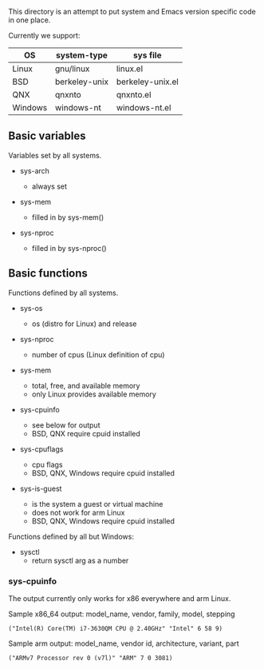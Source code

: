 This directory is an attempt to put system and Emacs version specific
code in one place.

Currently we support:

OS      | system-type   | sys file
--------|---------------|-----------------
Linux   | gnu/linux     | linux.el
BSD     | berkeley-unix | berkeley-unix.el
QNX     | qnxnto        | qnxnto.el
Windows | windows-nt    | windows-nt.el

## Basic variables

Variables set by all systems.

* sys-arch
  * always set

* sys-mem
  * filled in by sys-mem()

* sys-nproc
  * filled in by sys-nproc()

## Basic functions

Functions defined by all systems.

* sys-os
  * os (distro for Linux) and release

* sys-nproc
  * number of cpus (Linux definition of cpu)

* sys-mem
  * total, free, and available memory
  * only Linux provides available memory

* sys-cpuinfo
  * see below for output
  * BSD, QNX require cpuid installed

* sys-cpuflags
  * cpu flags
  * BSD, QNX, Windows require cpuid installed

* sys-is-guest
  * is the system a guest or virtual machine
  * does not work for arm Linux
  * BSD, QNX, Windows require cpuid installed

Functions defined by all but Windows:

* sysctl
  * return sysctl arg as a number

### sys-cpuinfo

The output currently only works for x86 everywhere and arm Linux.

Sample x86_64 output: model_name, vendor, family, model, stepping

    ("Intel(R) Core(TM) i7-3630QM CPU @ 2.40GHz" "Intel" 6 58 9)

Sample arm output: model_name, vendor id, architecture, variant, part

    ("ARMv7 Processor rev 0 (v7l)" "ARM" 7 0 3081)
